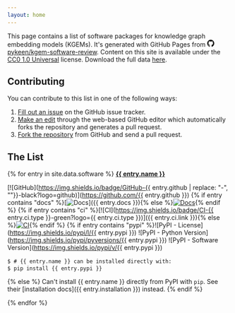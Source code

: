 ```yaml
---
layout: home
---
```

This page contains a list of software packages for knowledge graph embedding models (KGEMs). It's generated with GitHub
Pages from <a href="https://github.com/pykeen/kgem-software-review"><img alt="GitHub logo"
src="img/github-icon.svg" width="16" height="16" /> pykeen/kgem-software-review</a>. Content on this site
is available under the [CC0 1.0 Universal](https://github.com/pykeen/kgem-software-review/blob/main/LICENSE)
license. Download the full data
[here](https://raw.githubusercontent.com/pykeen/kgem-software-review/main/_data/software.yml).

## Contributing

You can contribute to this list in one of the following ways:

1. [Fill out an issue](https://github.com/pykeen/kgem-software-review/issues/new?assignees=cthoyt&labels=enhancement&template=new-software-package.md&title=) on the GitHub issue tracker.
2. [Make an edit](https://github.com/pykeen/kgem-software-review/edit/main/_data/software.yml) through the web-based GitHub editor which automatically forks the repository and generates a pull request.
3. [Fork the repository](https://github.com/pykeen/kgem-software-review/) from GitHub and send a pull request.

## The List

{% for entry in site.data.software %}
<strong><a href="{% if entry.homepage %}{{ entry.homepage }}{% else %}https://github.com/{{ entry.github }}{% endif %}">{{ entry.name }}</a></strong>

[![GitHub](https://img.shields.io/badge/GitHub-{{ entry.github | replace: "-", ""}}-black?logo=github)](https://github.com/{{ entry.github }})
{% if entry contains "docs" %}[![Docs](https://img.shields.io/badge/Docs-available-green?logo=gitbook)]({{ entry.docs }}){% else %}[![Docs](https://img.shields.io/badge/Docs-missing-red?logo=gitbook)](){% endif %}
{% if entry contains "ci" %}[![CI](https://img.shields.io/badge/CI-{{ entry.ci.type }}-green?logo={{ entry.ci.type }})]({{ entry.ci.link }}){% else %}[![CI](https://img.shields.io/badge/CI-missing-red)](){% endif %}
{% if entry contains "pypi" %}![PyPI - License](https://img.shields.io/pypi/l/{{ entry.pypi }})
![PyPI - Python Version](https://img.shields.io/pypi/pyversions/{{ entry.pypi }})
![PyPI - Software Version](https://img.shields.io/pypi/v/{{ entry.pypi }})

```shell
$ # {{ entry.name }} can be installed directly with:
$ pip install {{ entry.pypi }}
```
{% else %}
Can't install {{ entry.name }} directly from PyPI with `pip`. See their [installation docs]({{ entry.installation }}) instead.
{% endif %}

{% endfor %}
